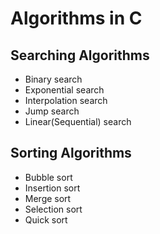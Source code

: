 # Algorithms in C

## Searching Algorithms
- Binary search
- Exponential search
- Interpolation search
- Jump search
- Linear(Sequential) search

## Sorting Algorithms
- Bubble sort
- Insertion sort
- Merge sort
- Selection sort
- Quick sort
